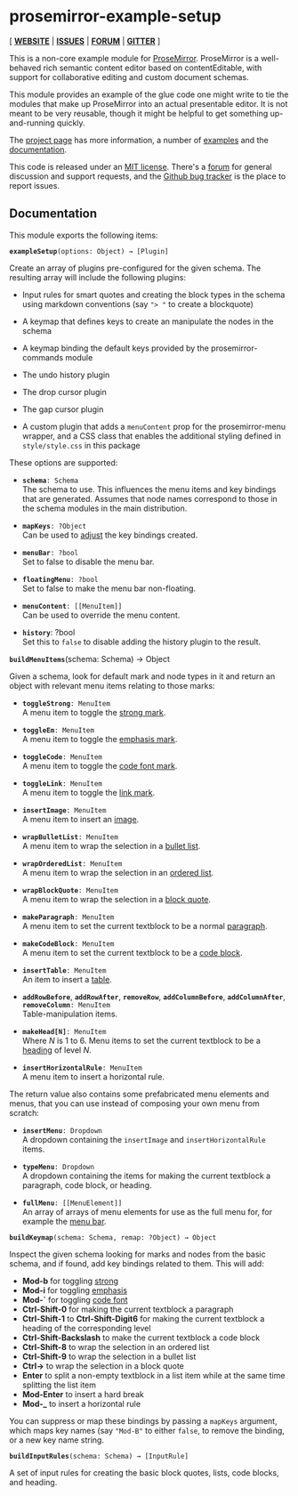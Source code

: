 # prosemirror-example-setup

[ [**WEBSITE**](http://prosemirror.net) | [**ISSUES**](https://github.com/prosemirror/prosemirror-example-setup/issues) | [**FORUM**](https://discuss.prosemirror.net) | [**GITTER**](https://gitter.im/ProseMirror/prosemirror) ]

This is a non-core example module for [ProseMirror](http://prosemirror.net).
ProseMirror is a well-behaved rich semantic content editor based on
contentEditable, with support for collaborative editing and custom
document schemas.

This module provides an example of the glue code one might write to
tie the modules that make up ProseMirror into an actual presentable
editor. It is not meant to be very reusable, though it might be
helpful to get something up-and-running quickly.

The [project page](http://prosemirror.net) has more information, a
number of [examples](http://prosemirror.net/examples/) and the
[documentation](http://prosemirror.net/docs/).

This code is released under an
[MIT license](https://github.com/prosemirror/prosemirror/tree/master/LICENSE).
There's a [forum](http://discuss.prosemirror.net) for general
discussion and support requests, and the
[Github bug tracker](https://github.com/prosemirror/prosemirror-example-setup/issues)
is the place to report issues.

## Documentation

This module exports the following items:

**`exampleSetup`**`(options: Object) → [Plugin]`

Create an array of plugins pre-configured for the given schema. The
resulting array will include the following plugins:

 * Input rules for smart quotes and creating the block types in the
   schema using markdown conventions (say `"> "` to create a
   blockquote)

 * A keymap that defines keys to create an manipulate the nodes in the
   schema

 * A keymap binding the default keys provided by the
   prosemirror-commands module

 * The undo history plugin

 * The drop cursor plugin

 * The gap cursor plugin

 * A custom plugin that adds a `menuContent` prop for the
   prosemirror-menu wrapper, and a CSS class that enables the
   additional styling defined in `style/style.css` in this package

These options are supported:

 * **`schema`**`: Schema`\
   The schema to use. This influences the menu items and key bindings
   that are generated. Assumes that node names correspond to those in
   the schema modules in the main distribution.

 * **`mapKeys`**`: ?Object`\
   Can be used to [adjust](#example-setup.buildKeymap) the key
   bindings created.

 * **`menuBar`**`: ?bool`\
   Set to false to disable the menu bar.

 * **`floatingMenu`**`: ?bool`\
   Set to false to make the menu bar non-floating.

 * **`menuContent`**`: [[MenuItem]]`\
   Can be used to override the menu content.

 * **`history`**: ?bool\
   Set this to `false` to disable adding the history plugin to the
   result.

**`buildMenuItems`**(schema: Schema) → Object

Given a schema, look for default mark and node types in it and
return an object with relevant menu items relating to those marks:

 * **`toggleStrong`**`: MenuItem`\
   A menu item to toggle the [strong mark](#schema-basic.StrongMark).

 * **`toggleEm`**`: MenuItem`\
   A menu item to toggle the [emphasis mark](#schema-basic.EmMark).

 * **`toggleCode`**`: MenuItem`\
   A menu item to toggle the [code font mark](#schema-basic.CodeMark).

 * **`toggleLink`**`: MenuItem`\
   A menu item to toggle the [link mark](#schema-basic.LinkMark).

 * **`insertImage`**`: MenuItem`\
   A menu item to insert an [image](#schema-basic.Image).

 * **`wrapBulletList`**`: MenuItem`\
   A menu item to wrap the selection in a [bullet list](#schema-list.BulletList).

 * **`wrapOrderedList`**`: MenuItem`\
   A menu item to wrap the selection in an [ordered list](#schema-list.OrderedList).

 * **`wrapBlockQuote`**`: MenuItem`\
   A menu item to wrap the selection in a [block quote](#schema-basic.BlockQuote).

 * **`makeParagraph`**`: MenuItem`\
   A menu item to set the current textblock to be a normal
   [paragraph](#schema-basic.Paragraph).

 * **`makeCodeBlock`**`: MenuItem`\
   A menu item to set the current textblock to be a
   [code block](#schema-basic.CodeBlock).

 * **`insertTable`**`: MenuItem`\
   An item to insert a [table](#schema-table).

 * **`addRowBefore`**, **`addRowAfter`**, **`removeRow`**, **`addColumnBefore`**, **`addColumnAfter`**, **`removeColumn`**`: MenuItem`\
   Table-manipulation items.

 * **`makeHead[N]`**`: MenuItem`\
   Where _N_ is 1 to 6. Menu items to set the current textblock to
   be a [heading](#schema-basic.Heading) of level _N_.

 * **`insertHorizontalRule`**`: MenuItem`\
   A menu item to insert a horizontal rule.

The return value also contains some prefabricated menu elements and
menus, that you can use instead of composing your own menu from
scratch:

 * **`insertMenu`**`: Dropdown`\
   A dropdown containing the `insertImage` and
   `insertHorizontalRule` items.

 * **`typeMenu`**`: Dropdown`\
   A dropdown containing the items for making the current
   textblock a paragraph, code block, or heading.

 * **`fullMenu`**`: [[MenuElement]]`\
   An array of arrays of menu elements for use as the full menu
   for, for example the [menu bar](#menu.MenuBarEditorView).

**`buildKeymap`**`(schema: Schema, remap: ?Object) → Object`

Inspect the given schema looking for marks and nodes from the
basic schema, and if found, add key bindings related to them.
This will add:

* **Mod-b** for toggling [strong](#schema-basic.StrongMark)
* **Mod-i** for toggling [emphasis](#schema-basic.EmMark)
* **Mod-`** for toggling [code font](#schema-basic.CodeMark)
* **Ctrl-Shift-0** for making the current textblock a paragraph
* **Ctrl-Shift-1** to **Ctrl-Shift-Digit6** for making the current
  textblock a heading of the corresponding level
* **Ctrl-Shift-Backslash** to make the current textblock a code block
* **Ctrl-Shift-8** to wrap the selection in an ordered list
* **Ctrl-Shift-9** to wrap the selection in a bullet list
* **Ctrl->** to wrap the selection in a block quote
* **Enter** to split a non-empty textblock in a list item while at
  the same time splitting the list item
* **Mod-Enter** to insert a hard break
* **Mod-_** to insert a horizontal rule

You can suppress or map these bindings by passing a `mapKeys`
argument, which maps key names (say `"Mod-B"` to either `false`, to
remove the binding, or a new key name string.

**`buildInputRules`**`(schema: Schema) → [InputRule]`

A set of input rules for creating the basic block quotes, lists,
code blocks, and heading.
